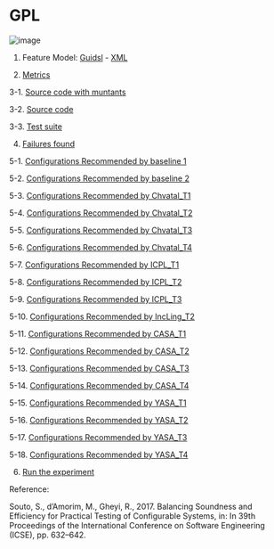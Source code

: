 # GPL


![image](https://raw.githubusercontent.com/fischerJF/Community-wide-Dataset-of-Configurable-Systems/master/featureModel/GPL.JPG)

1. Feature Model: [Guidsl](https://github.com/fischerJF/Community-wide-Dataset-of-Configurable-Systems/tree/master/workspace_IncLing/GPL/modified-model.m) - [XML](https://github.com/fischerJF/Community-wide-Dataset-of-Configurable-Systems/tree/master/workspace_IncLing/GPL/model.xml)

2. [Metrics](https://github.com/fischerJF/Community-wide-Dataset-of-Configurable-Systems/tree/master/metrics/GPL.csv)
 
3-1. [Source code with muntants](https://github.com/fischerJF/Community-wide-Dataset-of-Configurable-Systems/tree/master/dataset_with_mutant/GPL)
                                
3-2. [Source code](https://github.com/fischerJF/Community-wide-Dataset-of-Configurable-Systems/tree/master/dataset_with_mutant/GPL)

3-3. [Test suite](https://github.com/fischerJF/Community-wide-Dataset-of-Configurable-Systems/tree/master/workspace_IncLing/GPL/src/tests)

4. [Failures found](https://github.com/fischerJF/Community-wide-Dataset-of-Configurable-Systems/tree/master/failuresFound)

5-1. [Configurations Recommended by baseline 1](https://github.com/fischerJF/Community-wide-Dataset-of-Configurable-Systems/tree/master/Tools/All_valid_conf/GPL)

5-2. [Configurations Recommended by baseline 2](https://github.com/fischerJF/Community-wide-Dataset-of-Configurable-Systems/tree/master/Tools/RANDOM/GPL)

5-3. [Configurations Recommended by Chvatal_T1](https://github.com/fischerJF/Community-wide-Dataset-of-Configurable-Systems/tree/master/Tools/Chvatal_T1/GPL)

5-4. [Configurations Recommended by Chvatal_T2](https://github.com/fischerJF/Community-wide-Dataset-of-Configurable-Systems/tree/master/Tools/Chvatal/GPL)

5-5. [Configurations Recommended by Chvatal_T3](https://github.com/fischerJF/Community-wide-Dataset-of-Configurable-Systems/tree/master/Tools/Chvatal_T3/GPL)

5-6. [Configurations Recommended by Chvatal_T4](https://github.com/fischerJF/Community-wide-Dataset-of-Configurable-Systems/tree/master/Tools/Chvatal_T4/GPL)

5-7. [Configurations Recommended by ICPL_T1](https://github.com/fischerJF/Community-wide-Dataset-of-Configurable-Systems/tree/master/Tools/ICPL_T1/GPL)

5-8. [Configurations Recommended by ICPL_T2](https://github.com/fischerJF/Community-wide-Dataset-of-Configurable-Systems/tree/master/Tools/ICPL/GPL)

5-9. [Configurations Recommended by ICPL_T3](https://github.com/fischerJF/Community-wide-Dataset-of-Configurable-Systems/tree/master/Tools/ICPL_T3/GPL)

5-10. [Configurations Recommended by IncLing_T2](https://github.com/fischerJF/Community-wide-Dataset-of-Configurable-Systems/tree/master/Tools/IncLing/GPL)

5-11. [Configurations Recommended by CASA_T1](https://github.com/fischerJF/Community-wide-Dataset-of-Configurable-Systems/tree/master/Tools/CASA_T1/GPL)

5-12. [Configurations Recommended by CASA_T2](https://github.com/fischerJF/Community-wide-Dataset-of-Configurable-Systems/tree/master/Tools/CASA_T2/GPL/)

5-13. [Configurations Recommended by CASA_T3](https://github.com/fischerJF/Community-wide-Dataset-of-Configurable-Systems/tree/master/Tools/CASA_T3/GPL/)

5-14. [Configurations Recommended by CASA_T4](https://github.com/fischerJF/Community-wide-Dataset-of-Configurable-Systems/tree/master/Tools/CASA_T4/GPL/)

5-15. [Configurations Recommended by YASA_T1](https://github.com/fischerJF/Community-wide-Dataset-of-Configurable-Systems/tree/master/Tools/YASA_T1/GPL/)

5-16. [Configurations Recommended by YASA_T2](https://github.com/fischerJF/Community-wide-Dataset-of-Configurable-Systems/tree/master/Tools/YASA_T2/GPL/)

5-17. [Configurations Recommended by YASA_T3](https://github.com/fischerJF/Community-wide-Dataset-of-Configurable-Systems/tree/master/Tools/YASA_T3/GPL/)

5-18. [Configurations Recommended by YASA_T4](https://github.com/fischerJF/Community-wide-Dataset-of-Configurable-Systems/tree/master/Tools/YASA_T4/GPL/)

6. [Run the experiment](https://github.com/fischerJF/Community-wide-Dataset-of-Configurable-Systems/blob/master/workspace_IncLing/GPL/src/experiment/Sampling.java)


Reference:

Souto, S., d’Amorim, M., Gheyi, R., 2017. Balancing Soundness and Efficiency for Practical Testing of Configurable Systems,  in: In 39th
Proceedings of the International Conference on Software Engineering (ICSE), pp. 632–642.


